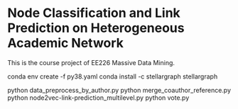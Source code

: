 # Node Classification and Link Prediction on Heterogeneous Academic Network
This is the course project of EE226 Massive Data Mining.

 conda env create -f py38.yaml
 conda install -c stellargraph stellargraph

 python data_preprocess_by_author.py
 python merge_coauthor_reference.py
 python node2vec-link-prediction_multilevel.py
 python vote.py